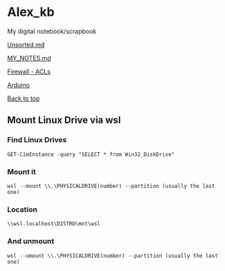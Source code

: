 # Alex_kb

My digital notebook/scrapbook

[Unsorted.md](unsorted.md)

[MY_NOTES.md](MY_NOTES.md)

[Firewall - ACLs](Firewalls-acls.md)

[Arduino](Arduino.md)

[Back to top](#-)

## Mount Linux Drive via wsl

### Find Linux Drives

```GET-CimInstance -query "SELECT * from Win32_DiskDrive"```

### Mount it

```wsl --mount \\.\PHYSICALDRIVE(number) --partition (usually the last one)```

### Location

```\\wsl.localhost\DISTRO\mnt\wsl```

### And unmount

```wsl --umount \\.\PHYSICALDRIVE(number) --partition (usually the last one)```

